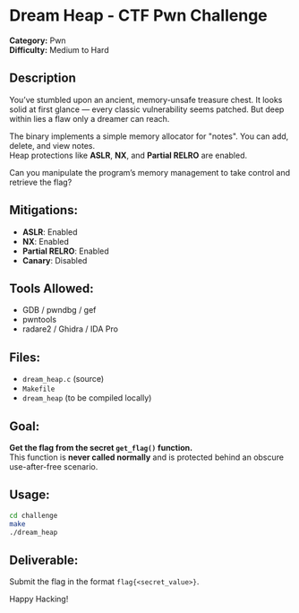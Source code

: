 # Dream Heap - CTF Pwn Challenge

**Category:** Pwn  
**Difficulty:** Medium to Hard  



##  Description

You’ve stumbled upon an ancient, memory-unsafe treasure chest. It looks solid at first glance — every classic vulnerability seems patched. But deep within lies a flaw only a dreamer can reach.

The binary implements a simple memory allocator for "notes". You can add, delete, and view notes.  
Heap protections like **ASLR**, **NX**, and **Partial RELRO** are enabled.

Can you manipulate the program’s memory management to take control and retrieve the flag?



##  Mitigations:
- **ASLR**: Enabled  
- **NX**: Enabled  
- **Partial RELRO**: Enabled  
- **Canary**: Disabled  



##  Tools Allowed:
- GDB / pwndbg / gef
- pwntools
- radare2 / Ghidra / IDA Pro



##  Files:
- `dream_heap.c` (source)
- `Makefile`
- `dream_heap` (to be compiled locally)



##  Goal:
**Get the flag from the secret `get_flag()` function.**  
This function is **never called normally** and is protected behind an obscure use-after-free scenario.



##  Usage:
```bash
cd challenge
make
./dream_heap
```



##  Deliverable:
Submit the flag in the format `flag{<secret_value>}`.



Happy Hacking! 
